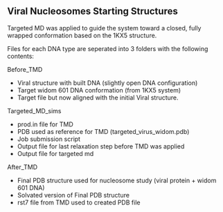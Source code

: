 Viral Nucleosomes Starting Structures
-

Targeted MD was applied to guide the system toward a closed, fully wrapped conformation based on the 1KX5 structure.


Files for each DNA type are seperated into 3 folders with the following contents: 

Before_TMD
- Viral structure with built DNA (slightly open DNA configuration)
- Target widom 601 DNA conformation (from 1KX5 system)
- Target file but now aligned with the initial Viral structure.
  
Targeted_MD_sims
- prod.in file for TMD
- PDB used as reference for TMD (targeted_virus_widom.pdb)
- Job submission script
- Output file for last relaxation step before TMD was applied
- Output file for targeted md

After_TMD
- Final PDB structure used for nucleosome study (viral protein + widom 601 DNA)
- Solvated version of Final PDB structure
- rst7 file from TMD used to created PDB file
